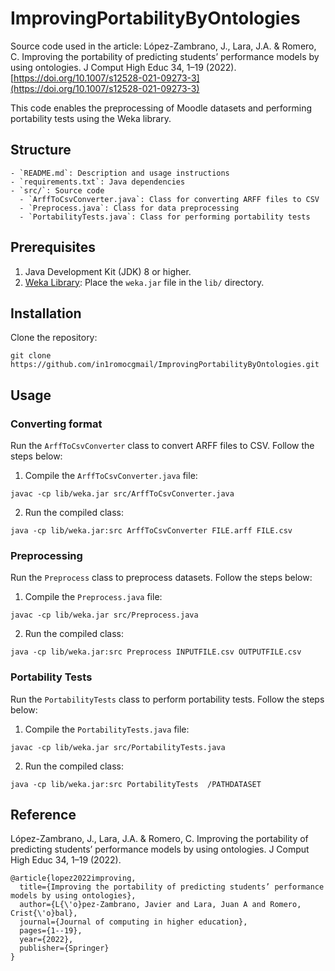 # ImprovingPortabilityByOntologies

Source code used in the article: López-Zambrano, J., Lara, J.A. & Romero, C. Improving the portability of predicting students’ performance models by using ontologies. J Comput High Educ 34, 1–19 (2022). [https://doi.org/10.1007/s12528-021-09273-3](https://doi.org/10.1007/s12528-021-09273-3)

This code enables the preprocessing of Moodle datasets and performing portability tests using the Weka library.

## Structure

```
- `README.md`: Description and usage instructions
- `requirements.txt`: Java dependencies
- `src/`: Source code
  - `ArffToCsvConverter.java`: Class for converting ARFF files to CSV
  - `Preprocess.java`: Class for data preprocessing
  - `PortabilityTests.java`: Class for performing portability tests
```

## Prerequisites

1. Java Development Kit (JDK) 8 or higher.
2. [Weka Library](https://www.cs.waikato.ac.nz/ml/weka/): Place the `weka.jar` file in the `lib/` directory.

## Installation

Clone the repository:
```
git clone https://github.com/in1romocgmail/ImprovingPortabilityByOntologies.git
```

## Usage

### Converting format

Run the `ArffToCsvConverter` class to convert ARFF files to CSV. Follow the steps below:

1. Compile the `ArffToCsvConverter.java` file:
```
javac -cp lib/weka.jar src/ArffToCsvConverter.java
```

2. Run the compiled class:
```
java -cp lib/weka.jar:src ArffToCsvConverter FILE.arff FILE.csv
```

### Preprocessing

Run the `Preprocess` class to preprocess datasets. Follow the steps below:

1. Compile the `Preprocess.java` file:
```
javac -cp lib/weka.jar src/Preprocess.java 
```

2. Run the compiled class:
```
java -cp lib/weka.jar:src Preprocess INPUTFILE.csv OUTPUTFILE.csv
```

### Portability Tests

Run the `PortabilityTests` class to perform portability tests. Follow the steps below:

1. Compile the `PortabilityTests.java` file:
```
javac -cp lib/weka.jar src/PortabilityTests.java 
```

2. Run the compiled class:
```
java -cp lib/weka.jar:src PortabilityTests  /PATHDATASET
```

## Reference
López-Zambrano, J., Lara, J.A. & Romero, C. Improving the portability of predicting students’ performance models by using ontologies. J Comput High Educ 34, 1–19 (2022).

```
@article{lopez2022improving,
  title={Improving the portability of predicting students’ performance models by using ontologies},
  author={L{\'o}pez-Zambrano, Javier and Lara, Juan A and Romero, Crist{\'o}bal},
  journal={Journal of computing in higher education},
  pages={1--19},
  year={2022},
  publisher={Springer}
}
```

